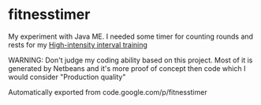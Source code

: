 # fitnesstimer

My experiment with Java ME. I needed some timer for counting rounds and rests for my [High-intensity interval training](http://en.wikipedia.org/wiki/High-intensity_interval_training)

WARNING: Don't judge my coding ability based on this project. Most of it is generated by Netbeans and it's more proof of concept then code which I would consider "Production quality" 

Automatically exported from code.google.com/p/fitnesstimer

